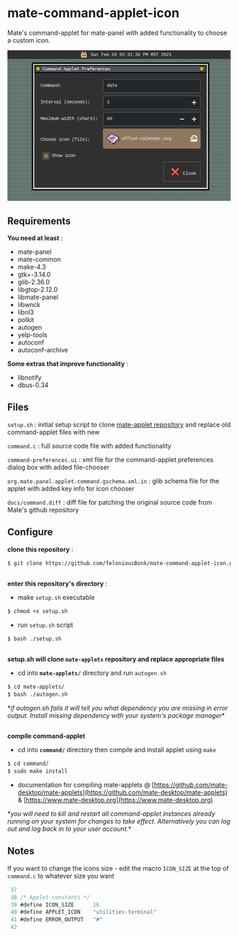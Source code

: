 # mate-command-applet-icon                                                                                                                                           
Mate's command-applet for mate-panel with added functionality to choose a custom icon. 

![screenshot](/docs/command-applet-icon.png)

## Requirements

**You need at least** :

- mate-panel
- mate-common
- make-4.3
- gtk+-3.14.0
- glib-2.36.0
- libgtop-2.12.0
- libmate-panel
- libwnck
- libnl3
- polkit
- autogen
- yelp-tools
- autoconf 
- autoconf-archive

**Some extras that improve functionality** :
- libnotify
- dbus-0.34

## Files
`setup.sh` : initial setup script to clone [mate-applet repository](https://github.com/mate-desktop/mate-applets) and replace old command-applet files with new

`command.c` : full source code file with added functionality

`command-preferences.ui` : xml file for the command-applet preferences dialog box with added file-chooser

`org.mate.panel.applet.command.gschema.xml.in` : glib schema file for the applet with added key info for icon chooser

`docs/command.diff` : diff file for patching the original source code from Mate's github repository

## Configure
**clone this repository** :
```bash
$ git clone https://github.com/feloniousBonk/mate-command-applet-icon.git
```
## 
**enter this repository's directory** :

- make `setup.sh` executable
```bash
$ chmod +x setup.sh
```
- run `setup.sh` script
```bash
$ bash ./setup.sh
```
## 

**setup.sh will clone `mate-applets` repository and replace appropriate files** 

- cd into **`mate-applets/`** directory and run `autogen.sh`
```bash
$ cd mate-applets/
$ bash ./autogen.sh
```

\*_if autogen.sh fails it will tell you what dependency you are missing in error output. Install missing dependency with your system's package manager_\*
## 

**compile command-applet** 

- cd into **`command/`** directory then compile and install applet using `make`
```bash
$ cd command/
$ sudo make install
```
- documentation for compiling mate-applets @ [https://github.com/mate-desktop/mate-applets](https://github.com/mate-desktop/mate-applets) & [https://www.mate-desktop.org](https://www.mate-desktop.org)

\*_you will need to kill and restart all command-applet instances already running on your system for changes to take effect. Alternatively you can log out and log back in to your user account._\*

## Notes
If you want to change the icons size - edit the macro `ICON_SIZE` at the top of `command.c` to whatever size you want

```c
 37 
 38 /* Applet constants */
 39 #define ICON_SIZE      16
 40 #define APPLET_ICON    "utilities-terminal"
 41 #define ERROR_OUTPUT   "#"
 42 
```
